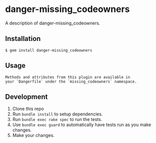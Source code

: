# danger-missing_codeowners

A description of danger-missing_codeowners.

## Installation

    $ gem install danger-missing_codeowners

## Usage

    Methods and attributes from this plugin are available in
    your `Dangerfile` under the `missing_codeowners` namespace.

## Development

1. Clone this repo
2. Run `bundle install` to setup dependencies.
3. Run `bundle exec rake spec` to run the tests.
4. Use `bundle exec guard` to automatically have tests run as you make changes.
5. Make your changes.
